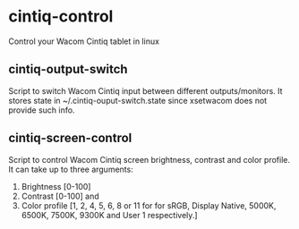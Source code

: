 # cintiq-control
Control your Wacom Cintiq tablet in linux
## cintiq-output-switch
Script to switch Wacom Cintiq input between different outputs/monitors. It stores state in ~/.cintiq-ouput-switch.state since xsetwacom does not provide such info.
## cintiq-screen-control
Script to control Wacom Cintiq screen brightness, contrast and color profile. It can take up to three arguments:
1) Brightness [0-100]
2) Contrast [0-100] and
3) Color profile [1, 2, 4, 5, 6, 8 or 11 for for sRGB, Display Native, 5000K, 6500K, 7500K, 9300K and User 1 respectively.]

